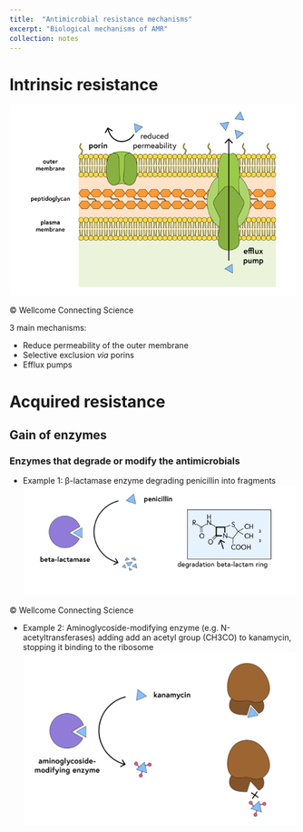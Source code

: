 ```yaml
---
title:  "Antimicrobial resistance mechanisms"
excerpt: "Biological mechanisms of AMR"
collection: notes
---
```


# Intrinsic resistance
![Mechanisms of intrinsic resistance](/images/intrinsic_resistance_mechanisms.png)

© Wellcome Connecting Science

3 main mechanisms:
* Reduce permeability of the outer membrane
* Selective exclusion *via* porins
* Efflux pumps

# Acquired resistance 
## Gain of enzymes
### Enzymes that degrade or modify the antimicrobials
* Example 1: β-lactamase enzyme degrading penicillin into fragments
![Beta-lactamase](/images/beta_lactamase.png)

© Wellcome Connecting Science

* Example 2: Aminoglycoside-modifying enzyme (e.g. N-acetyltransferases) adding add an acetyl group (CH3CO) to kanamycin, stopping it binding to the ribosome
![Aminoglycoside-modifying enzyme](/images/aminoglycoside_modifying_enzymes.png)

